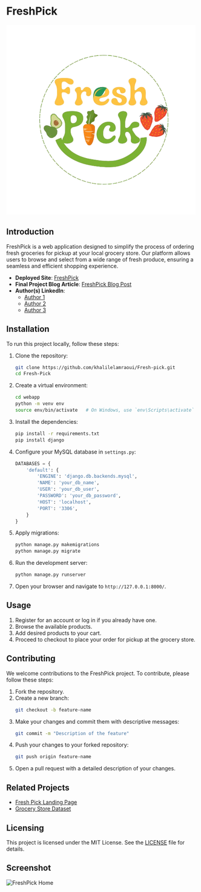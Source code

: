 # FreshPick

![FreshPick Logo](webapp/FreshPickApp/static/imgs/freshpick.png)

## Introduction

FreshPick is a web application designed to simplify the process of ordering fresh groceries for pickup at your local grocery store. Our platform allows users to browse and select from a wide range of fresh produce, ensuring a seamless and efficient shopping experience.

- **Deployed Site**: [FreshPick](https://fresh-pick.vercel.app/)
- **Final Project Blog Article**: [FreshPick Blog Post](https://medium.com/@yourusername/freshpick-webapp-overview)
- **Author(s) LinkedIn**:
  - [Author 1](https://www.linkedin.com/in/khalil-el-amraoui-5834a9216/)
  - [Author 2](https://www.linkedin.com/in/soufiane-elmouajjeh-052929280/)
  - [Author 3](https://linkedin.com/in/author2)

## Installation

To run this project locally, follow these steps:

1. Clone the repository:
    ```bash
    git clone https://github.com/khalilelamraoui/Fresh-pick.git
    cd Fresh-Pick
    ```

2. Create a virtual environment:
    ```bash
    cd webapp
    python -m venv env
    source env/bin/activate   # On Windows, use `env\Scripts\activate`
    ```

3. Install the dependencies:
    ```bash
    pip install -r requirements.txt
    pip install django
    ```

4. Configure your MySQL database in `settings.py`:

    ```python
    DATABASES = {
        'default': {
            'ENGINE': 'django.db.backends.mysql',
            'NAME': 'your_db_name',
            'USER': 'your_db_user',
            'PASSWORD': 'your_db_password',
            'HOST': 'localhost',
            'PORT': '3306',
        }
    }
    ```

5. Apply migrations:
    ```bash
    python manage.py makemigrations
    python manage.py migrate
    ```

6. Run the development server:
    ```bash
    python manage.py runserver
    ```

7. Open your browser and navigate to `http://127.0.0.1:8000/`.

## Usage

1. Register for an account or log in if you already have one.
2. Browse the available products.
3. Add desired products to your cart.
4. Proceed to checkout to place your order for pickup at the grocery store.

## Contributing

We welcome contributions to the FreshPick project. To contribute, please follow these steps:

1. Fork the repository.
2. Create a new branch:
    ```bash
    git checkout -b feature-name
    ```
3. Make your changes and commit them with descriptive messages:
    ```bash
    git commit -m "Description of the feature"
    ```
4. Push your changes to your forked repository:
    ```bash
    git push origin feature-name
    ```
5. Open a pull request with a detailed description of your changes.

## Related Projects

- [Fresh Pick Landing Page](https://github.com/Clear008/FreshPick)
- [Grocery Store Dataset](https://github.com/marcusklasson/GroceryStoreDataset)

## Licensing

This project is licensed under the MIT License. See the [LICENSE](LICENSE) file for details.

## Screenshot

![FreshPick Home](static/imgs/screenshot.png)
